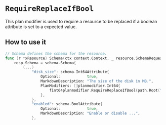 # `RequireReplaceIfBool`

This plan modifier is used to require a resource to be replaced if a boolean attribute is set to a expected value.

## How to use it

```go
// Schema defines the schema for the resource.
func (r *xResource) Schema(ctx context.Context, _ resource.SchemaRequest, resp *resource.SchemaResponse) {
    resp.Schema = schema.Schema{
        (...)
            "disk_size": schema.Int64Attribute{
                Optional:            true,
                MarkdownDescription: "The size of the disk in MB.",
                PlanModifiers: []planmodifier.Int64{
                    fint64planmodifier.RequireReplaceIfBool(path.Root("enabled"), true)
                },
            },
            "enabled": schema.BoolAttribute{
                Optional:            true,
                MarkdownDescription: "Enable or disable ...",
            },
```
